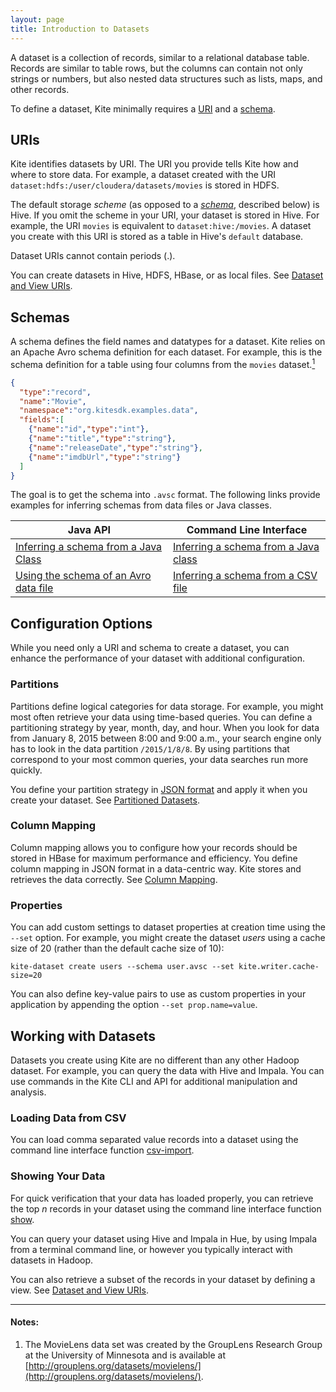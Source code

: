 ```yaml
---
layout: page
title: Introduction to Datasets
---
```


A dataset is a collection of records, similar to a relational database table. Records are similar to table rows, but the columns can contain not only strings or numbers, but also nested data structures such as lists, maps, and other records.

To define a dataset, Kite minimally requires a [URI](#uris) and a [schema](#schemas).

## URIs

Kite identifies datasets by URI. The URI you provide tells Kite how and where to store data. For example, a dataset created with the URI `dataset:hdfs:/user/cloudera/datasets/movies` is stored in HDFS.

The default storage _scheme_ (as opposed to a _[schema](#schemas)_, described below) is Hive. If you omit the scheme in your URI, your dataset is stored in Hive. For example, the URI `movies` is equivalent to `dataset:hive:/movies`. A dataset you create with this URI is stored as a table in Hive's `default` database.

Dataset URIs cannot contain periods (.).

You can create datasets in Hive, HDFS, HBase, or as local files. See [Dataset and View URIs]({{site.baseurl}}/URIs.html).

## Schemas

A schema defines the field names and datatypes for a dataset. Kite relies on an Apache Avro schema definition for each dataset. For example, this is the schema definition for a table using four columns from the `movies` dataset.[<sup>1</sup>](#notes)

```json
{
  "type":"record",
  "name":"Movie",
  "namespace":"org.kitesdk.examples.data",
  "fields":[
    {"name":"id","type":"int"},
    {"name":"title","type":"string"},
    {"name":"releaseDate","type":"string"},
    {"name":"imdbUrl","type":"string"}
  ]
}
```

The goal is to get the schema into `.avsc` format. The following links provide examples for inferring schemas from data files or Java classes.

| Java API                                                      | Command Line Interface |
| --------                                                      | ---------------------- |
| [Inferring a schema from a Java Class][api-schema-from-class] | [Inferring a schema from a Java class][cli-schema-from-class] |
| [Using the schema of an Avro data file][api-schema-from-data] | [Inferring a schema from a CSV file][cli-schema-from-csv] |

[api-schema-from-class]: {{site.baseurl}}/Inferring-a-Schema-from-a-Java-Class.html
[api-schema-from-data]: {{site.baseurl}}/Inferring-a-Schema-from-an-Avro-Data-File.html
[cli-schema-from-class]: {{site.baseurl}}/cli-reference.html#obj-schema
[cli-schema-from-csv]: {{site.baseurl}}/cli-reference.html#csv-schema

## Configuration Options

While you need only a URI and schema to create a dataset, you can enhance the performance of your dataset with additional configuration.

### Partitions

Partitions define logical categories for data storage. For example, you might most often retrieve your data using time-based queries. You can define a partitioning strategy by year, month, day, and hour. When you look for data from January 8, 2015 between 8:00 and 9:00 a.m., your search engine only has to look in the data partition `/2015/1/8/8`. By using partitions that correspond to your most common queries, your data searches run more quickly.

You define your partition strategy in [JSON format][json-format] and apply it when you create your dataset. See [Partitioned Datasets][partition-strategy].

[json-format]: {{site.baseurl}}/Partition-Strategy-Format.html
[partition-strategy]: {{site.baseurl}}/Partitioned-Datasets.html


### Column Mapping

Column mapping allows you to configure how your records should be stored in HBase for maximum performance and efficiency. You define column mapping in JSON format in a data-centric way. Kite stores and retrieves the data correctly. See [Column Mapping][column-mapping].

[column-mapping]: {{site.baseurl}}/Column-Mapping.html

### Properties

You can add custom settings to dataset properties at creation time using the `--set` option. For example, you might create the dataset _users_ using a cache size of 20 (rather than the default cache size of 10):

```
kite-dataset create users --schema user.avsc --set kite.writer.cache-size=20
```

You can also define key-value pairs to use as custom properties in your application by appending the option `--set prop.name=value`.

## Working with Datasets

Datasets you create using Kite are no different than any other Hadoop dataset. For example, you can query the data with Hive and Impala. You can use commands in the Kite CLI and API for additional manipulation and analysis.

### Loading Data from CSV

You can load comma separated value records into a dataset using the command line interface function [csv-import][csv-import].

[csv-import]: {{site.baseurl}}/cli-reference.html#csv-import

### Showing Your Data

For quick verification that your data has loaded properly, you can retrieve the top _n_ records in your dataset using the command line interface function [show][cli-show].

You can query your dataset using Hive and Impala in Hue, by using Impala from a terminal command line, or however you typically interact with datasets in Hadoop.

You can also retrieve a subset of the records in your dataset by defining a view. See [Dataset and View URIs][dataset-uris].

[cli-show]: {{site.baseurl}}/cli-reference.html#show
[dataset-uris]: {{site.baseurl}}/URIs.html
---

#### Notes:
1. The MovieLens data set was created by the GroupLens Research Group at the University of Minnesota and is available at [http://grouplens.org/datasets/movielens/](http://grouplens.org/datasets/movielens/).
